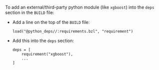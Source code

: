 To add an external/third-party python module (like `xgboost`) into the `deps` section in the `BUILD` file:
* Add a line on the top of the `BUILD` file:
  ```
  load("@python_deps//:requirements.bzl", "requirement")
  ```
* Add this into the `deps` section:
  ```
  deps = [
      requirement("xgboost"),
      ...
  ]
  ```
